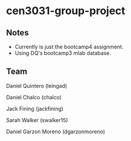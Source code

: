 # cen3031-group-project
## Notes
* Currently is just the bootcamp4 assignment.
* Using DQ's bootcamp3 mlab database.

## Team 
Daniel Quintero (leingad)

Daniel Chalco (chalco)

Jack Fining (jackfining)

Sarah Walker (swalker15)
	
Daniel Garzon Moreno (dgarzonmoreno)


